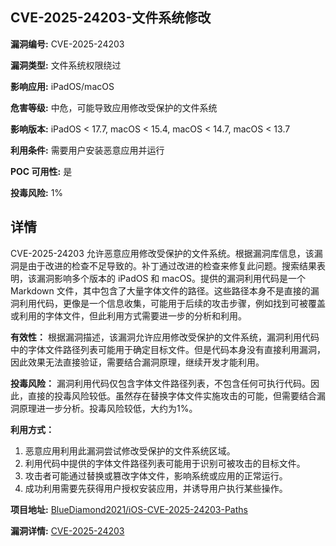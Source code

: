 ## CVE-2025-24203-文件系统修改

**漏洞编号:** CVE-2025-24203

**漏洞类型:** 文件系统权限绕过

**影响应用:** iPadOS/macOS

**危害等级:** 中危，可能导致应用修改受保护的文件系统

**影响版本:** iPadOS < 17.7, macOS < 15.4, macOS < 14.7, macOS < 13.7

**利用条件:** 需要用户安装恶意应用并运行

**POC 可用性:** 是

**投毒风险:** 1%

## 详情

CVE-2025-24203 允许恶意应用修改受保护的文件系统。根据漏洞库信息，该漏洞是由于改进的检查不足导致的。补丁通过改进的检查来修复此问题。搜索结果表明，该漏洞影响多个版本的 iPadOS 和 macOS。提供的漏洞利用代码是一个 Markdown 文件，其中包含了大量字体文件的路径。这些路径本身不是直接的漏洞利用代码，更像是一个信息收集，可能用于后续的攻击步骤，例如找到可被覆盖或利用的字体文件，但此利用方式需要进一步的分析和利用。

**有效性：**
根据漏洞描述，该漏洞允许应用修改受保护的文件系统，漏洞利用代码中的字体文件路径列表可能用于确定目标文件。但是代码本身没有直接利用漏洞，因此效果无法直接验证，需要结合漏洞原理，继续开发才能利用。

**投毒风险：**
漏洞利用代码仅包含字体文件路径列表，不包含任何可执行代码。因此，直接的投毒风险较低。虽然存在替换字体文件实施攻击的可能，但需要结合漏洞原理进一步分析。投毒风险较低，大约为1%。

**利用方式：**
1.  恶意应用利用此漏洞尝试修改受保护的文件系统区域。
2.  利用代码中提供的字体文件路径列表可能用于识别可被攻击的目标文件。
3.  攻击者可能通过替换或篡改字体文件，影响系统或应用的正常运行。
4.  成功利用需要先获得用户授权安装应用，并诱导用户执行某些操作。

**项目地址:** [BlueDiamond2021/iOS-CVE-2025-24203-Paths](https://github.com/BlueDiamond2021/iOS-CVE-2025-24203-Paths)

**漏洞详情:** [CVE-2025-24203](https://nvd.nist.gov/vuln/detail/CVE-2025-24203)